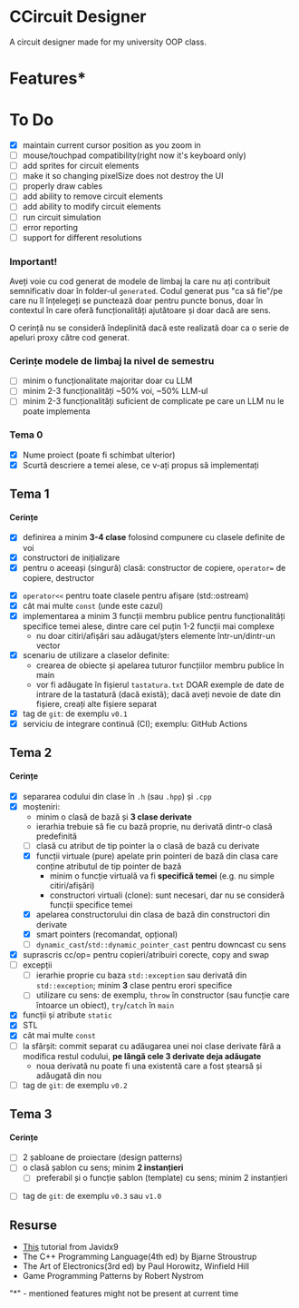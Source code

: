 # CCircuit Designer
A circuit designer made for my university OOP class.

# Features*

# To Do
- [x] maintain current cursor position as you zoom in
- [ ] mouse/touchpad compatibility(right now it's keyboard only)
- [ ] add sprites for circuit elements
- [ ] make it so changing pixelSize does not destroy the UI
- [ ] properly draw cables
- [ ] add ability to remove circuit elements
- [ ] add ability to modify circuit elements
- [ ] run circuit simulation
- [ ] error reporting
- [ ] support for different resolutions

### Important!
Aveți voie cu cod generat de modele de limbaj la care nu ați contribuit semnificativ doar în folder-ul `generated`.
Codul generat pus "ca să fie"/pe care nu îl înțelegeți se punctează doar pentru puncte bonus, doar în contextul
în care oferă funcționalități ajutătoare și doar dacă are sens.

O cerință nu se consideră îndeplinită dacă este realizată doar ca o serie de apeluri proxy către cod generat.

### Cerințe modele de limbaj la nivel de semestru
- [ ] minim o funcționalitate majoritar doar cu LLM
- [ ] minim 2-3 funcționalități ~50% voi, ~50% LLM-ul
- [ ] minim 2-3 funcționalități suficient de complicate pe care un LLM nu le poate implementa

### Tema 0

- [x] Nume proiect (poate fi schimbat ulterior)
- [x] Scurtă descriere a temei alese, ce v-ați propus să implementați

## Tema 1

#### Cerințe
- [x] definirea a minim **3-4 clase** folosind compunere cu clasele definite de voi
- [x] constructori de inițializare
- [x] pentru o aceeași (singură) clasă: constructor de copiere, `operator=` de copiere, destructor
<!-- - [ ] pentru o altă clasă: constructor de mutare, `operator=` de mutare, destructor -->
<!-- - [ ] pentru o altă clasă: toate cele 5 funcții membru speciale -->
- [x] `operator<<` pentru toate clasele pentru afișare (std::ostream)
- [x] cât mai multe `const` (unde este cazul)
- [x] implementarea a minim 3 funcții membru publice pentru funcționalități specifice temei alese, dintre care cel puțin 1-2 funcții mai complexe
  - nu doar citiri/afișări sau adăugat/șters elemente într-un/dintr-un vector
- [x] scenariu de utilizare a claselor definite:
  - crearea de obiecte și apelarea tuturor funcțiilor membru publice în main
  - vor fi adăugate în fișierul `tastatura.txt` DOAR exemple de date de intrare de la tastatură (dacă există); dacă aveți nevoie de date din fișiere, creați alte fișiere separat
- [x] tag de `git`: de exemplu `v0.1`
- [x] serviciu de integrare continuă (CI); exemplu: GitHub Actions

## Tema 2

#### Cerințe
- [x] separarea codului din clase în `.h` (sau `.hpp`) și `.cpp`
- [x] moșteniri:
  - minim o clasă de bază și **3 clase derivate**
  - ierarhia trebuie să fie cu bază proprie, nu derivată dintr-o clasă predefinită
  - [ ] clasă cu atribut de tip pointer la o clasă de bază cu derivate
  - [x] funcții virtuale (pure) apelate prin pointeri de bază din clasa care conține atributul de tip pointer de bază
    - minim o funcție virtuală va fi **specifică temei** (e.g. nu simple citiri/afișări)
    - constructori virtuali (clone): sunt necesari, dar nu se consideră funcții specifice temei
  - [x] apelarea constructorului din clasa de bază din constructori din derivate
  - [x] smart pointers (recomandat, opțional)
  - [ ] `dynamic_cast`/`std::dynamic_pointer_cast` pentru downcast cu sens
- [x] suprascris cc/op= pentru copieri/atribuiri corecte, copy and swap
- [ ] excepții
  - [ ] ierarhie proprie cu baza `std::exception` sau derivată din `std::exception`; minim **3** clase pentru erori specifice
  - [ ] utilizare cu sens: de exemplu, `throw` în constructor (sau funcție care întoarce un obiect), `try`/`catch` în `main`
- [x] funcții și atribute `static`
- [x] STL
- [x] cât mai multe `const`
- [ ] la sfârșit: commit separat cu adăugarea unei noi clase derivate fără a modifica restul codului, **pe lângă cele 3 derivate deja adăugate**
  - noua derivată nu poate fi una existentă care a fost ștearsă și adăugată din nou
- [ ] tag de `git`: de exemplu `v0.2`

## Tema 3

#### Cerințe
- [ ] 2 șabloane de proiectare (design patterns)
- [ ] o clasă șablon cu sens; minim **2 instanțieri**
  - [ ] preferabil și o funcție șablon (template) cu sens; minim 2 instanțieri
<!-- - [ ] o specializare pe funcție/clasă șablon -->
- [ ] tag de `git`: de exemplu `v0.3` sau `v1.0`

## Resurse

- [This](https://github.com/OneLoneCoder/Javidx9/blob/master/PixelGameEngine/SmallerProjects/OneLoneCoder_PGE_Polymorphism.cpp) tutorial from Javidx9
- The C++ Programming Language(4th ed) by Bjarne Stroustrup
- The Art of Electronics(3rd ed) by Paul Horowitz, Winfield Hill
- Game Programming Patterns by Robert Nystrom

"*" - mentioned features might not be present at current time
